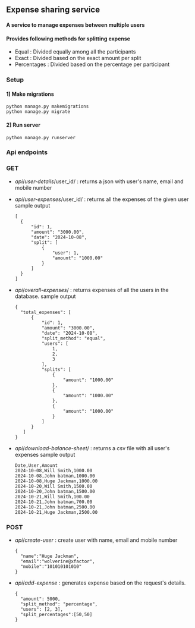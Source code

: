## Expense sharing service
#### A service to manage expenses between multiple users
#### Provides following methods for splitting expense
* Equal : Divided equally among all the participants
* Exact : Divided based on the exact amount per split
* Percentages : Divided based on the percentage per participant

### Setup
#### 1] Make migrations
```
python manage.py makemigrations
python manage.py migrate
```
#### 2] Run server
```
python manage.py runserver
```

### Api endpoints
### GET
* _api_/_user-details_/user_id/ : returns a json with user's name, email and mobile number
  
* _api_/_user-expenses_/user_id/ : returns all the expenses of the given user
  sample output
  ```
  [
    {
        "id": 1,
        "amount": "3000.00",
        "date": "2024-10-08",
        "split": [
            {
                "user": 1,
                "amount": "1000.00"
            }
        ]
    }
  ]
  ```
* _api_/_overall-expenses_/ : returns expenses of all the users in the database.
  sample output
  ```
  {
    "total_expenses": [
        {
            "id": 1,
            "amount": "3000.00",
            "date": "2024-10-08",
            "split_method": "equal",
            "users": [
                1,
                2,
                3
            ],
            "splits": [
                {
                    "amount": "1000.00"
                },
                {
                    "amount": "1000.00"
                },
                {
                    "amount": "1000.00"
                }
            ]
        }
     ]
  }
* _api_/_download-balance-sheet_/ : returns a csv file with all  user's expenses
  sample output
  ```
  Date,User,Amount
  2024-10-08,Will Smith,1000.00
  2024-10-08,John batman,1000.00
  2024-10-08,Huge Jackman,1000.00
  2024-10-20,Will Smith,1500.00
  2024-10-20,John batman,1500.00
  2024-10-21,Will Smith,100.00
  2024-10-21,John batman,700.00
  2024-10-21,John batman,2500.00
  2024-10-21,Huge Jackman,2500.00
  ```
### POST
* _api_/_create-user_ : create user with name, email and mobile number
  
  ```
  {
    "name":"Huge Jackman",
    "email":"wolverine@xfactor",
    "mobile":"101010101010"
  }
  ```

* _api_/_add-expense_ : generates expense based on the request's details.

  ```
  {
    "amount": 5000,
    "split_method": "percentage",
    "users": [2, 3],
    "split_percentages":[50,50]
  }
  ```
